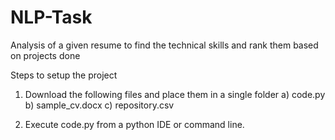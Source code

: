 # NLP-Task
Analysis of a given resume to find the technical skills and rank them based on projects done

Steps to setup the project
1) Download the following files and place them in a single folder
  a) code.py
  b) sample_cv.docx
  c) repository.csv
  
 2) Execute code.py from a python IDE or command line.
